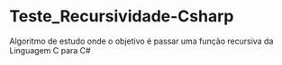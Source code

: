 # Teste_Recursividade-Csharp
Algoritmo de estudo onde o objetivo é passar uma função recursiva da Linguagem C para C# 
